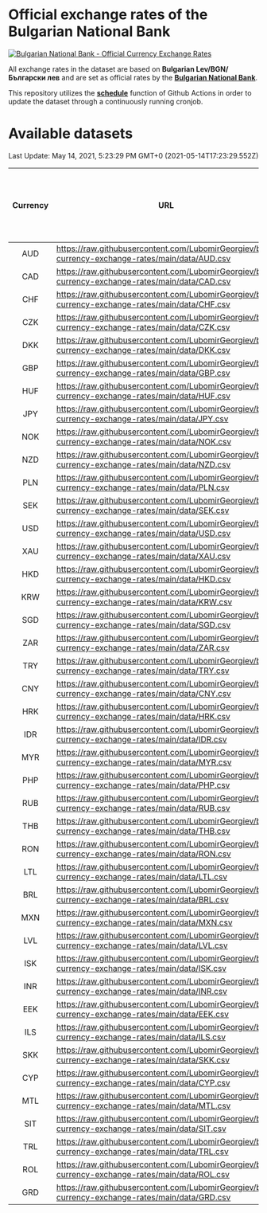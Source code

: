 # Official exchange rates of the Bulgarian National Bank

[![Bulgarian National Bank - Official Currency Exchange Rates](https://github.com/LubomirGeorgiev/bnb-currency-exchange-rates/actions/workflows/update-rates.yml/badge.svg?branch=main)](https://github.com/LubomirGeorgiev/bnb-currency-exchange-rates/actions/workflows/update-rates.yml)

All exchange rates in the dataset are based on **Bulgarian Lev/BGN/Български лев** and are set as official rates by the [**Bulgarian National Bank**](https://www.bnb.bg/Statistics/StExternalSector/StExchangeRates/StERForeignCurrencies/index.htm?toLang=_EN).

This repository utilizes the [**schedule**](https://docs.github.com/en/actions/reference/events-that-trigger-workflows) function of Github Actions in order to update the dataset through a continuously running cronjob.

# Available datasets

<!-- START LINKS (DO NOT EVER FU*ING DELETE THIS COMMENT FOR THE LOVE OF YOUR LIFE!!! IF YOU ARE CURIOS HOW IT WORKS, YOU CAN HAVE A LOOK AT ./src/updateReadme.ts) -->

Last Update: May 14, 2021, 5:23:29 PM GMT+0 (2021-05-14T17:23:29.552Z)

| Currency | URL                                                                                             | Number of records | Number of missing days that were filled in |
| :------: | ----------------------------------------------------------------------------------------------- | :---------------: | :----------------------------------------: |
|   AUD    | https://raw.githubusercontent.com/LubomirGeorgiev/bnb-currency-exchange-rates/main/data/AUD.csv |       7769        |                    2397                    |
|   CAD    | https://raw.githubusercontent.com/LubomirGeorgiev/bnb-currency-exchange-rates/main/data/CAD.csv |       7769        |                    2397                    |
|   CHF    | https://raw.githubusercontent.com/LubomirGeorgiev/bnb-currency-exchange-rates/main/data/CHF.csv |       7769        |                    2397                    |
|   CZK    | https://raw.githubusercontent.com/LubomirGeorgiev/bnb-currency-exchange-rates/main/data/CZK.csv |       7769        |                    2397                    |
|   DKK    | https://raw.githubusercontent.com/LubomirGeorgiev/bnb-currency-exchange-rates/main/data/DKK.csv |       7769        |                    2397                    |
|   GBP    | https://raw.githubusercontent.com/LubomirGeorgiev/bnb-currency-exchange-rates/main/data/GBP.csv |       7769        |                    2397                    |
|   HUF    | https://raw.githubusercontent.com/LubomirGeorgiev/bnb-currency-exchange-rates/main/data/HUF.csv |       7769        |                    2397                    |
|   JPY    | https://raw.githubusercontent.com/LubomirGeorgiev/bnb-currency-exchange-rates/main/data/JPY.csv |       7769        |                    2397                    |
|   NOK    | https://raw.githubusercontent.com/LubomirGeorgiev/bnb-currency-exchange-rates/main/data/NOK.csv |       7769        |                    2397                    |
|   NZD    | https://raw.githubusercontent.com/LubomirGeorgiev/bnb-currency-exchange-rates/main/data/NZD.csv |       7769        |                    2397                    |
|   PLN    | https://raw.githubusercontent.com/LubomirGeorgiev/bnb-currency-exchange-rates/main/data/PLN.csv |       7769        |                    2397                    |
|   SEK    | https://raw.githubusercontent.com/LubomirGeorgiev/bnb-currency-exchange-rates/main/data/SEK.csv |       7769        |                    2397                    |
|   USD    | https://raw.githubusercontent.com/LubomirGeorgiev/bnb-currency-exchange-rates/main/data/USD.csv |       7769        |                    2397                    |
|   XAU    | https://raw.githubusercontent.com/LubomirGeorgiev/bnb-currency-exchange-rates/main/data/XAU.csv |       7769        |                    2399                    |
|   HKD    | https://raw.githubusercontent.com/LubomirGeorgiev/bnb-currency-exchange-rates/main/data/HKD.csv |       7467        |                    2306                    |
|   KRW    | https://raw.githubusercontent.com/LubomirGeorgiev/bnb-currency-exchange-rates/main/data/KRW.csv |       7467        |                    2306                    |
|   SGD    | https://raw.githubusercontent.com/LubomirGeorgiev/bnb-currency-exchange-rates/main/data/SGD.csv |       7467        |                    2306                    |
|   ZAR    | https://raw.githubusercontent.com/LubomirGeorgiev/bnb-currency-exchange-rates/main/data/ZAR.csv |       7467        |                    2306                    |
|   TRY    | https://raw.githubusercontent.com/LubomirGeorgiev/bnb-currency-exchange-rates/main/data/TRY.csv |       5953        |                    1840                    |
|   CNY    | https://raw.githubusercontent.com/LubomirGeorgiev/bnb-currency-exchange-rates/main/data/CNY.csv |       5833        |                    1804                    |
|   HRK    | https://raw.githubusercontent.com/LubomirGeorgiev/bnb-currency-exchange-rates/main/data/HRK.csv |       5833        |                    1804                    |
|   IDR    | https://raw.githubusercontent.com/LubomirGeorgiev/bnb-currency-exchange-rates/main/data/IDR.csv |       5833        |                    1804                    |
|   MYR    | https://raw.githubusercontent.com/LubomirGeorgiev/bnb-currency-exchange-rates/main/data/MYR.csv |       5833        |                    1804                    |
|   PHP    | https://raw.githubusercontent.com/LubomirGeorgiev/bnb-currency-exchange-rates/main/data/PHP.csv |       5833        |                    1804                    |
|   RUB    | https://raw.githubusercontent.com/LubomirGeorgiev/bnb-currency-exchange-rates/main/data/RUB.csv |       5833        |                    1804                    |
|   THB    | https://raw.githubusercontent.com/LubomirGeorgiev/bnb-currency-exchange-rates/main/data/THB.csv |       5833        |                    1804                    |
|   RON    | https://raw.githubusercontent.com/LubomirGeorgiev/bnb-currency-exchange-rates/main/data/RON.csv |       5774        |                    1786                    |
|   LTL    | https://raw.githubusercontent.com/LubomirGeorgiev/bnb-currency-exchange-rates/main/data/LTL.csv |       5149        |                    1578                    |
|   BRL    | https://raw.githubusercontent.com/LubomirGeorgiev/bnb-currency-exchange-rates/main/data/BRL.csv |       4863        |                    1507                    |
|   MXN    | https://raw.githubusercontent.com/LubomirGeorgiev/bnb-currency-exchange-rates/main/data/MXN.csv |       4863        |                    1507                    |
|   LVL    | https://raw.githubusercontent.com/LubomirGeorgiev/bnb-currency-exchange-rates/main/data/LVL.csv |       4786        |                    1466                    |
|   ISK    | https://raw.githubusercontent.com/LubomirGeorgiev/bnb-currency-exchange-rates/main/data/ISK.csv |       4767        |                    1473                    |
|   INR    | https://raw.githubusercontent.com/LubomirGeorgiev/bnb-currency-exchange-rates/main/data/INR.csv |       4496        |                    1393                    |
|   EEK    | https://raw.githubusercontent.com/LubomirGeorgiev/bnb-currency-exchange-rates/main/data/EEK.csv |       3994        |                    1220                    |
|   ILS    | https://raw.githubusercontent.com/LubomirGeorgiev/bnb-currency-exchange-rates/main/data/ILS.csv |       3772        |                    1174                    |
|   SKK    | https://raw.githubusercontent.com/LubomirGeorgiev/bnb-currency-exchange-rates/main/data/SKK.csv |       2966        |                    908                     |
|   CYP    | https://raw.githubusercontent.com/LubomirGeorgiev/bnb-currency-exchange-rates/main/data/CYP.csv |       2902        |                    886                     |
|   MTL    | https://raw.githubusercontent.com/LubomirGeorgiev/bnb-currency-exchange-rates/main/data/MTL.csv |       2600        |                    795                     |
|   SIT    | https://raw.githubusercontent.com/LubomirGeorgiev/bnb-currency-exchange-rates/main/data/SIT.csv |       2538        |                    774                     |
|   TRL    | https://raw.githubusercontent.com/LubomirGeorgiev/bnb-currency-exchange-rates/main/data/TRL.csv |       1814        |                    555                     |
|   ROL    | https://raw.githubusercontent.com/LubomirGeorgiev/bnb-currency-exchange-rates/main/data/ROL.csv |       1693        |                    520                     |
|   GRD    | https://raw.githubusercontent.com/LubomirGeorgiev/bnb-currency-exchange-rates/main/data/GRD.csv |        361        |                    109                     |

<!-- END LINKS (DO NOT EVER FU*ING DELETE THIS COMMENT FOR THE LOVE OF YOUR LIFE!!! IF YOU ARE CURIOS HOW IT WORKS, YOU CAN HAVE A LOOK AT ./src/updateReadme.ts) -->
